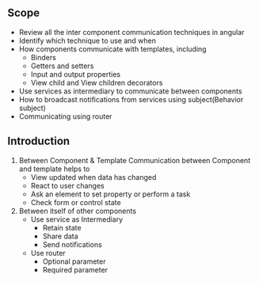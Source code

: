 ## Scope
* Review all the inter component communication techniques in angular
* Identify which technique to use and when
* How components communicate with templates, including 
    * Binders
    * Getters and setters
    * Input and output properties
    * View child and View children decorators
* Use services as intermediary to communicate between components
* How to broadcast notifications from services using subject(Behavior subject)
* Communicating using router

## Introduction
1. Between Component & Template
Communication between Component and template helps to
    * View updated when data has changed
    * React to user changes
    * Ask an element to set property or perform a task
    * Check form or control state
2. Between itself of other components
    * Use service as Intermediary
        * Retain state
        * Share data
        * Send notifications
    * Use router
        * Optional parameter
        * Required parameter